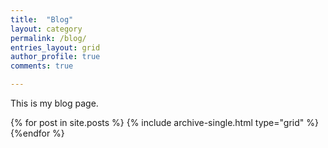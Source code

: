 ```yaml
---
title:  "Blog"
layout: category
permalink: /blog/
entries_layout: grid
author_profile: true
comments: true

---
```


This is my blog page.

{% for post in site.posts %}
{% include archive-single.html type="grid" %}
{%endfor %}
